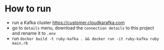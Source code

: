 # How to run

- run a Kafka cluster https://customer.cloudkarafka.com
- go to `details` menu, download the `connection details` to this project and
  rename it to `.env`
- run `docker build -t ruby-kafka . && docker run -it ruby-kafka ruby main.rb`
